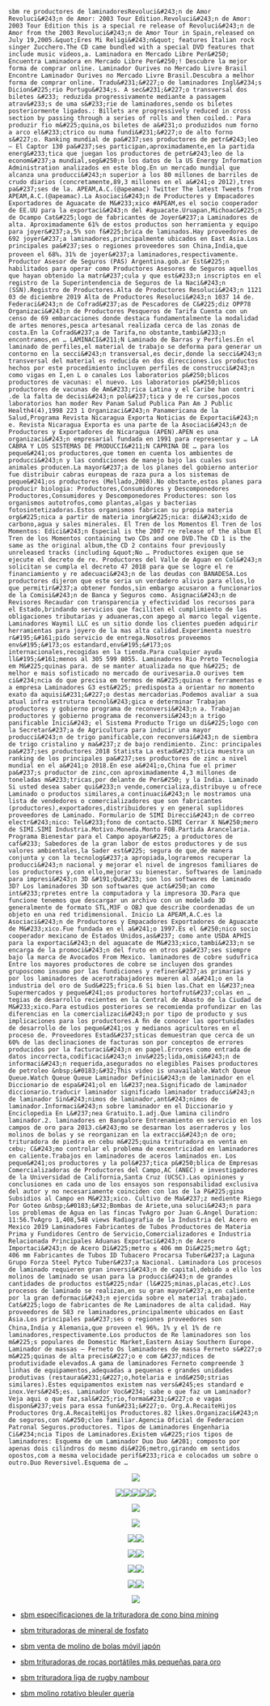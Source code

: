 
```
sbm re productores de laminadoresRevoluci&#243;n de Amor Revoluci&#243;n de Amor: 2003 Tour Edition.Revoluci&#243;n de Amor: 2003 Tour Edition this is a special re release of Revoluci&#243;n de Amor from the 2003 Revoluci&#243;n de Amor Tour in Spain,released on July 19,2005.&quot;Eres Mi Religi&#243;n&quot; features Italian rock singer Zucchero.The CD came bundled with a special DVD features that include music videos,a. Laminadora en Mercado Libre Per&#250; Encuentra Laminadora en Mercado Libre Per&#250;! Descubre la mejor forma de comprar online. Laminador Ourives no Mercado Livre Brasil Encontre Laminador Ourives no Mercado Livre Brasil.Descubra a melhor forma de comprar online. Tradu&#231;&#227;o de laminadores Ingl&#234;s Dicion&#225;rio Portugu&#234;s. A sec&#231;&#227;o transversal dos biletes &#233; reduzida progressivamente mediante a passagem atrav&#233;s de uma s&#233;rie de laminadores,sendo os biletes posteriormente ligados.: Billets are progressively reduced in cross section by passing through a series of rolls and then coiled.: Para produzir fio m&#225;quina,os biletes de a&#231;o produzidos num forno a arco el&#233;ctrico ou numa fundi&#231;&#227;o de alto forno s&#227;o. Ranking mundial de pa&#237;ses productores de petr&#243;leo — El Captor 130 pa&#237;ses participan,aproximadamente,en la partida energ&#233;tica que juegan los productores de petr&#243;leo de la econom&#237;a mundial,seg&#250;n los datos de la US Energy Information Administration analizados en este blog.En un mercado mundial que alcanza una producci&#243;n superior a los 80 millones de barriles de crudo diarios (concretamente,89,3 millones en el a&#241;o 2012),tres pa&#237;ses de la. APEAM,A.C.(@apeamac) Twitter The latest Tweets from APEAM,A.C.(@apeamac).La Asociaci&#243;n de Productores y Empacadores Exportadores de Aguacate de M&#233;xico #APEAM,es el socio cooperador de EE.UU para la exportaci&#243;n del #aguacate.Uruapan,Michoac&#225;n de Ocampo Cat&#225;logo de fabricantes de Joyer&#237;a Laminadores de alta. Aproximadamente 61% de estos productos son herramienta y equipo para joyer&#237;a,5% son f&#225;brica de laminados.Hay proveedores de 692 joyer&#237;a laminadores,principalmente ubicados en East Asia.Los principales pa&#237;ses o regiones proveedores son China,India,que proveen el 68%，31% de joyer&#237;a laminadores,respectivamente. Productor Asesor de Seguros (PAS) Argentina.gob.ar Est&#225;n habilitados para operar como Productores Asesores de Seguros aquellos que hayan obtenido la matr&#237;cula y que est&#233;n inscriptos en el registro de la Superintendencia de Seguros de la Naci&#243;n (SSN).Registro de Productores.Alta de Productores Resoluci&#243;n 1121 03 de diciembre 2019 Alta de Productores Resoluci&#243;n 1037 14 de. Federaci&#243;n de Cofrad&#237;as de Pescadores de C&#225;diz OPP78 Organizaci&#243;n de Productores Pesqueros de Tarifa Cuenta con un censo de 69 embarcaciones donde destaca fundamentalmente la modalidad de artes menores,pesca artesanal realizada cerca de las zonas de costa.En la Cofrad&#237;a de Tarifa,no obstante,tambi&#233;n encontramos,en … LAMINACI&#211;N Laminado de Barras y Perfiles.En el laminado de perfiles,el material de trabajo se deforma para generar un contorno en la secci&#243;n transversal,es decir,donde la secci&#243;n transversal del material es reducida en dos direcciones.Los productos hechos por este procedimiento incluyen perfiles de construcci&#243;n como vigas en I,en L o canales Los laboratorios p&#250;blicos productores de vacunas: el nuevo. Los laboratorios p&#250;blicos productores de vacunas de Am&#233;rica Latina y el Caribe han contri .de la falta de decisi&#243;n pol&#237;tica y de re cursos,pocos laboratorios han moder Rev Panam Salud Publica Pan Am J Public Health4(4),1998 223 1 Organizaci&#243;n Panamericana de la Salud,Programa Revista Nicaragua Exporta Noticias de Exportaci&#243;n e. Revista Nicaragua Exporta es una parte de la Asociaci&#243;n de Productores y Exportadores de Nicaragua (APEN).APEN es una organizaci&#243;n empresarial fundada en 1991 para representar y … LA CABRA Y LOS SISTEMAS DE PRODUCCI&#211;N CAPRINA DE … para los peque&#241;os productores,que tomen en cuenta los ambientes de producci&#243;n y las condiciones de manejo bajo las cuales sus animales producen.La mayor&#237;a de los planes del gobierno anterior fue distribuir cabras europeas de raza pura a los sistemas de peque&#241;os productores (Mellado,2008).No obstante,estos planes para producir biologia: Productores,Consumidores y Descomponedores Productores,Consumidores y Descomponedores Productores: son los organismos autotrofos,como plantas,algas y bacterias fotosintetizadoras.Estos organismos fabrican su propia materia org&#225;nica a partir de materia inorg&#225;nica: di&#243;xido de carbono,agua y sales minerales. El Tren de los Momentos El Tren de los Momentos: Edici&#243;n Especial is the 2007 re release of the album El Tren de los Momentos containing two CDs and one DVD.The CD 1 is the same as the original album,the CD 2 contains four previously unreleased tracks (including &quot;No … Productores exigen que se ejecute el decreto de re. Productores del Valle de Aguan en Col&#243;n solicitan se cumpla el decreto 47 2018 para que se logre el re financiamiento y re adecuaci&#243;n de las deudas con BANADESA.Los productores dijeron que este seria un verdadero alivio para ellos,lo que permitir&#237;a obtener fondos,sin embargo acusaron a funcionarios de la Comisi&#243;n de Banca y Seguros como. Asignaci&#243;n de Revisores Recaudar con transparencia y efectividad los recursos para el Estado,brindando servicios que faciliten el cumplimiento de las obligaciones tributarias y aduaneras,con apego al marco legal vigente. Laminadores Waymil LLC es un sitio donde los clientes pueden adquirir herramientas para joyero de la mas alta calidad.Experimenta nuestro r&#195;&#161;pido servicio de entrega.Nosotros proveemos env&#195;&#173;os estandard,env&#195;&#173;os internacionales,recogidas en la tienda.Para cualquier ayuda ll&#195;&#161;menos al 305 599 8055. Laminadores Rio Preto Tecnologia em M&#225;quinas para. de se manter atualizada no que h&#225; de melhor e mais sofisticado no mercado de ourivesaria.O ourives tem ci&#234;ncia do que precisa em termos de m&#225;quinas e ferramentas e a empresa Laminadores G3 est&#225; predisposta a orientar no momento exato da aquisi&#231;&#227;o destas mercadorias.Podemos avaliar a sua atual infra estrutura tecnol&#243;gica e determinar Trabajan productores y gobierno programa de reconversi&#243;n a. Trabajan productores y gobierno programa de reconversi&#243;n a trigo panificable Inici&#243; el Sistema Producto Trigo un di&#225;logo con la Secretar&#237;a de Agricultura para inducir una mayor producci&#243;n de trigo panificable,con reconversi&#243;n de siembra de trigo cristalino y ma&#237;z de bajo rendimiento. Zinc: principales pa&#237;ses productores 2018 Statista La estad&#237;stica muestra un ranking de los principales pa&#237;ses productores de zinc a nivel mundial en el a&#241;o 2018.En ese a&#241;o,China fue el primer pa&#237;s productor de zinc,con aproximadamente 4,3 millones de toneladas m&#233;tricas,por delante de Per&#250; y la India. Laminado Si usted desea saber qui&#233;n vende,comercializa,distribuye u ofrece Laminado o productos similares,a continuaci&#243;n le mostramos una lista de vendedores o comercializadores que son fabricantes (productores),exportadores,distribuidores y en general suplidores proveedores de Laminado. Formulario de SIMI Direcci&#243;n de correo electr&#243;nico: Tel&#233;fono de contacto.SIMI Cerrar X N&#250;mero de SIMI.SIMI Industria.Motivo.Moneda.Monto FOB.Partida Arancelaria. Programa Bienestar para el Campo apoyar&#225; a productores de caf&#233; Sabedores de la gran labor de estos productores y de sus valores ambientales,la Sader est&#225; segura de que,de manera conjunta y con la tecnolog&#237;a apropiada,lograremos recuperar la producci&#243;n nacional y mejorar el nivel de ingresos familiares de los productores y,con ello,mejorar su bienestar. Softwares de laminado para impresi&#243;n 3D &#191;Qu&#233; son los softwares de laminado 3D? Los laminadores 3D son softwares que act&#250;an como int&#233;rpretes entre la computadora y la impresora 3D.Para que funcione tenemos que descargar un archivo con un modelado 3D generalmente de formato STL,M3F o OBJ que describe coordenadas de un objeto en una red tridimensional. Inicio La APEAM,A.C.es la Asociaci&#243;n de Productores y Empacadores Exportadores de Aguacate de M&#233;xico.Fue fundada en el a&#241;o 1997.Es el &#250;nico socio cooperador mexicano de Estados Unidos,as&#237; como ante USDA APHIS para la exportaci&#243;n del aguacate de M&#233;xico,tambi&#233;n se encarga de la promoci&#243;n del fruto en otros pa&#237;ses siempre bajo la marca de Avocados From Mexico. laminadores de cobre sudufrica Entre los mayores productores de cobre se incluyen dos grandes gruposcomo insumo por las fundiciones y refiner&#237;as primarias y por los laminadores de acerotrabajadores mueren al a&#241;o en la industria del oro de Sud&#225;frica.6 Si bien las.Chat en l&#237;nea Supermercados y peque&#241;os productores hortofrut&#237;colas en … tegias de desarrollo recientes en la Central de Abasto de la Ciudad de M&#233;xico.Para estudios posteriores se recomienda profundizar en las diferencias en la comercializaci&#243;n por tipo de producto y sus implicaciones para los productores.A ﬁn de conocer las oportunidades de desarrollo de los peque&#241;os y medianos agricultores en el proceso de. Proveedores Estad&#237;sticas demuestran que cerca de un 60% de las declinaciones de facturas son por conceptos de errores producidos por la facturaci&#243;n en papel.Errores como entrada de datos incorrecta,codificaci&#243;n inv&#225;lida,omisi&#243;n de informaci&#243;n requerida,asegurados no elegibles Paises productores de petroleo &nbsp;&#0183;&#32;This video is unavailable.Watch Queue Queue.Watch Queue Queue Laminador Definici&#243;n de laminador en el Diccionario de espa&#241;ol en l&#237;nea.Significado de laminador diccionario.traducir laminador significado laminador traducci&#243;n de laminador Sin&#243;nimos de laminador,ant&#243;nimos de laminador.Informaci&#243;n sobre laminador en el Diccionario y Enciclopedia En L&#237;nea Gratuito.1.adj.Que lamina cilindro laminador.2. laminadores en Bangalore Entrenamiento en servicio en los campos de oro para 2013.c&#243;mo se desarman los aserraderos y los molinos de bolas y se reorganizan en la extracci&#243;n de oro; trituradora de piedra en cebu m&#225;quina trituradora en venta en cebu; C&#243;mo controlar el problema de excentricidad en laminadores en caliente.Trabajos en laminadores de aceros laminados en. Los peque&#241;os productores y la pol&#237;tica p&#250;blica de Empresas Comercializadoras de Productores del Campo,AC (ANEC) e investigadores de la Universidad de California,Santa Cruz (UCSC).Las opiniones y conclusiones en cada uno de los ensayos son responsabilidad exclusiva del autor y no necesariamente coinciden con las de la P&#225;gina Subsidios al Campo en M&#233;xico. Cultivo de Ma&#237;z mediente Riego Por Goteo &nbsp;&#0183;&#32;Bombas de Ariete,una soluci&#243;n para los problemas de Agua en las fincas TvAgro por Juan G.Angel Duration: 11:56.TvAgro 1,408,548 views Radiografia de la Industria del Acero en Mexico 2019 Laminadores Fabricantes de Tubos Productores de Materia Prima y Fundidores Centro de Servicio,Comercializadores e Industria Relacionada Principales Aduanas Exportaci&#243;n de Acero Importaci&#243;n de Acero Di&#225;metro ≤ 406 mm Di&#225;metro &gt; 406 mm Fabricantes de Tubos ID Tubacero Procarsa Tuber&#237;a Laguna Grupo Forza Steel Pytco Tuber&#237;a Nacional. Laminadora Los procesos de laminado requieren gran inversi&#243;n de capital,debido a ello los molinos de laminado se usan para la producci&#243;n de grandes cantidades de productos est&#225;ndar (l&#225;minas,placas,etc).Los procesos de laminado se realizan,en su gran mayor&#237;a,en caliente por la gran deformaci&#243;n ejercida sobre el material trabajado. Cat&#225;logo de fabricantes de Re Laminadores de alta calidad. Hay proveedores de 583 re laminadores,principalmente ubicados en East Asia.Los principales pa&#237;ses o regiones proveedores son China,India y Alemania,que proveen el 96%，1% y el 1% de re laminadores,respectivamente.Los productos de Re laminadores son los m&#225;s populares de Domestic Market,Eastern Asiay Southern Europe. Laminador de massas — Ferneto Os laminadores de massa Ferneto s&#227;o m&#225;quinas de alta precis&#227;o e com &#237;ndices de produtividade elevados.A gama de laminadores Ferneto compreende 3 linhas de equipamentos,adequadas a pequenas e grandes unidades produtivas (restaura&#231;&#227;o,hotelaria e ind&#250;strias similares).Estes equipamentos existem nas vers&#245;es standard e inox.Vers&#245;es. Laminador Voc&#234; sabe o que faz um Laminador? Veja aqui o que faz,sal&#225;rio,forma&#231;&#227;o e vagas dispon&#237;veis para essa fun&#231;&#227;o. Org.A.RecaiteHijos Productores Org.A.RecaiteHijos Productores.82 likes.Organizaci&#243;n de seguros,con n&#250;cleo familiar.Agencia Oficial de Federacion Patronal Seguros.productores. Tipos de Laminadores Engenharia Ci&#234;ncia Tipos de Laminadores.Existem v&#225;rios tipos de laminadores: Esquema de um Laminador Duo Duo &#201; composto por apenas dois cilindros do mesmo di&#226;metro,girando em sentidos opostos,com a mesma velocidade perif&#233;rica e colocados um sobre o outro.Duo Reversivel.Esquema de … 
```

<div align="center">

<a href="https://es-crusher.shibang-china.com/github&k=sbm+re+productores+de+laminadores"><img src="https://static.shibang-china.com/es/crusher/logo.jpg"></a>

<a href="https://es-crusher.shibang-china.com/github&k=sbm+re+productores+de+laminadores"><img src="https://static.shibang-china.com/es/crusher/index.jpg"></a><a href="https://es-crusher.shibang-china.com/material.htmlgithub&k=sbm+re+productores+de+laminadores"><img src="https://static.shibang-china.com/es/crusher/material.jpg"></a><a href="https://es-crusher.shibang-china.com/application.htmlgithub&k=sbm+re+productores+de+laminadores"><img src="https://static.shibang-china.com/es/crusher/application.jpg"></a><a href="https://es-crusher.shibang-china.com/aboutus.htmlgithub&k=sbm+re+productores+de+laminadores"><img src="https://static.shibang-china.com/es/crusher/aboutus.jpg"></a><a href="https://es-crusher.shibang-china.com/contact.htmlgithub&k=sbm+re+productores+de+laminadores"><img src="https://static.shibang-china.com/es/crusher/contact.jpg"></a>

<a href="https://es-crusher.shibang-china.com/github&k=sbm+re+productores+de+laminadores"><img src="https://static.shibang-china.com/es/crusher/banner.jpg"></a>

<a href="https://swt.shibang-china.com/github&k=sbm+re+productores+de+laminadores"><img src="https://static.shibang-china.com/es/crusher/text.jpg"></a>

<a href="https://swt.shibang-china.com/github&k=sbm+re+productores+de+laminadores"><img src="https://static.shibang-china.com/es/crusher/chat.jpg"></a><a href="https://es-crusher.shibang-china.com/contact.htmlgithub&k=sbm+re+productores+de+laminadores"><img src="https://static.shibang-china.com/es/crusher/message.jpg"></a>

<a href="https://es-crusher.shibang-china.com/products/pe.htmlgithub&k=sbm+re+productores+de+laminadores"><img src="https://static.shibang-china.com/es/crusher/pe.jpg"></a><a href="https://es-crusher.shibang-china.com/products/pf.htmlgithub&k=sbm+re+productores+de+laminadores"><img src="https://static.shibang-china.com/es/crusher/pf.jpg"></a>

<a href="https://es-crusher.shibang-china.com/products/hpt.htmlgithub&k=sbm+re+productores+de+laminadores"><img src="https://static.shibang-china.com/es/crusher/hpt.jpg"></a><a href="https://es-crusher.shibang-china.com/products/vsi.htmlgithub&k=sbm+re+productores+de+laminadores"><img src="https://static.shibang-china.com/es/crusher/vsi.jpg"></a>

<a href="https://es-crusher.shibang-china.com/products/klv.htmlgithub&k=sbm+re+productores+de+laminadores"><img src="https://static.shibang-china.com/es/crusher/klv.jpg"></a><a href="https://es-crusher.shibang-china.com/products/portable.htmlgithub&k=sbm+re+productores+de+laminadores"><img src="https://static.shibang-china.com/es/crusher/portable.jpg"></a>

<a href="https://swt.shibang-china.com/github&k=sbm+re+productores+de+laminadores"><img src="https://static.shibang-china.com/es/crusher/case.jpg"></a>

</div>


* [sbm especificaciones de la trituradora de cono binq mining](sbm%20especificaciones%20de%20la%20trituradora%20de%20cono%20binq%20mining.md)

* [sbm trituradoras de mineral de fosfato](sbm%20trituradoras%20de%20mineral%20de%20fosfato.md)

* [sbm venta de molino de bolas móvil japón](sbm%20venta%20de%20molino%20de%20bolas%20m%C3%B3vil%20jap%C3%B3n.md)

* [sbm trituradoras de rocas portátiles más pequeñas para oro](sbm%20trituradoras%20de%20rocas%20port%C3%A1tiles%20m%C3%A1s%20peque%C3%B1as%20para%20oro.md)

* [sbm trituradora liga de rugby nambour](sbm%20trituradora%20liga%20de%20rugby%20nambour.md)

* [sbm molino rotativo bleuler quería](sbm%20molino%20rotativo%20bleuler%20quer%C3%ADa.md)